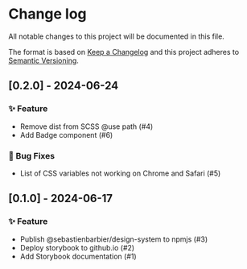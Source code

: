 
# Change log
All notable changes to this project will be documented in this file.
 
The format is based on [Keep a Changelog](http://keepachangelog.com/)
and this project adheres to [Semantic Versioning](http://semver.org/).
 
<!---
## [Unreleased] - yyyy-mm-dd

### ✨ Feature – for new features
### 🛠 Improvements – for general improvements
### 🚨 Changed – for changes in existing functionality
### ⚠️ Deprecated – for soon-to-be removed features
### 📚 Documentation – for documentation update
### 🗑 Removed – for removed features
### 🐛 Bug Fixes – for any bug fixes
### 🔒 Security – in case of vulnerabilities
### 🏗 Chore – for tidying code

See for sample https://raw.githubusercontent.com/favoloso/conventional-changelog-emoji/master/CHANGELOG.md
-->
## [0.2.0] - 2024-06-24

### ✨ Feature
- Remove dist from SCSS @use path (#4)
- Add Badge component (#6)

### 🐛 Bug Fixes
- List of CSS variables not working on Chrome and Safari (#5)

## [0.1.0] - 2024-06-17

### ✨ Feature
- Publish @sebastienbarbier/design-system to npmjs (#3)
- Deploy storybook to github.io (#2) 
- Add Storybook documentation (#1)
